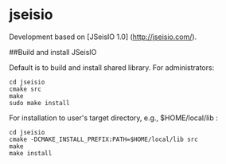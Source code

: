 # jseisio
Development based on [JSeisIO 1.0] (http://jseisio.com/).

##Build and install JSeisIO

Default is to build and install shared library. For administrators:
```shell
cd jseisio
cmake src
make
sudo make install
```
For installation to user's target directory, e.g., $HOME/local/lib :
```shell
cd jseisio
cmake -DCMAKE_INSTALL_PREFIX:PATH=$HOME/local/lib src 
make
make install
```

